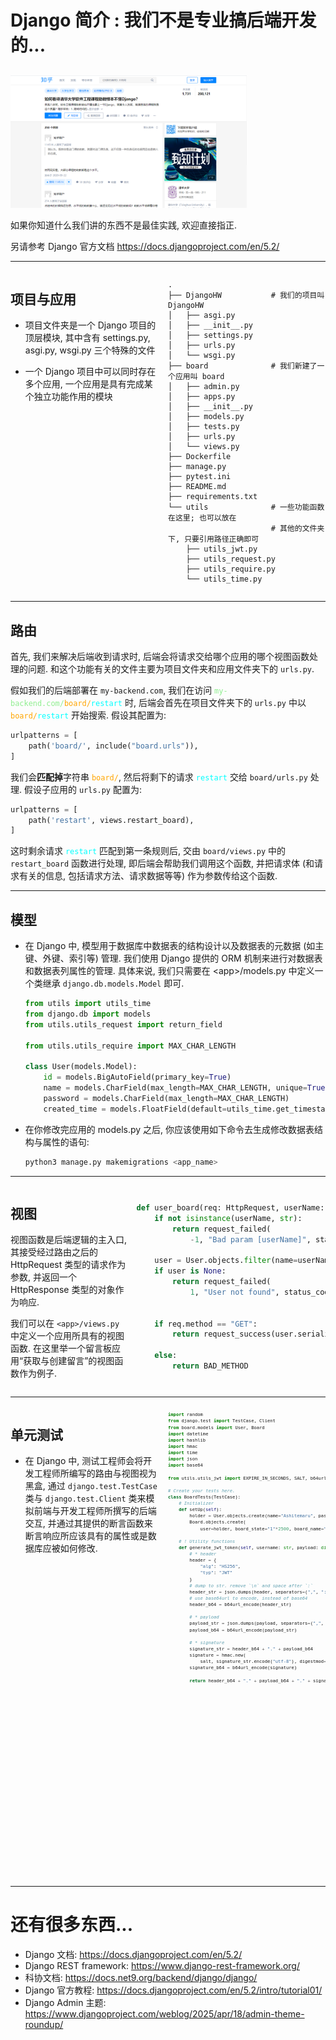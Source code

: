 # Django 简介 : 我们不是专业搞后端开发的...

##

<div style="text-align: center; width: 75%">

![not backend dev](../assets/wearetrash.png)

</div>

如果你知道什么我们讲的东西不是最佳实践, 欢迎直接指正.

另请参考 Django 官方文档 https://docs.djangoproject.com/en/5.2/

---

<div style="display: flex; flex-direction: row; width: 100%; height: 100%; gap: 1em;">

<div style="flex: 1;">

## 项目与应用

- 项目文件夹是一个 Django 项目的顶层模块, 其中含有 settings.py, asgi.py, wsgi.py 三个特殊的文件

- 一个 Django 项目中可以同时存在多个应用, 一个应用是具有完成某个独立功能作用的模块

</div>

<div style="width: 50%; display: flex; justify-content: space-around; flex-direction: column;">

```plaintext
.
├── DjangoHW           # 我们的项目叫 DjangoHW 
│   ├── asgi.py
│   ├── __init__.py
│   ├── settings.py
│   ├── urls.py
│   └── wsgi.py
├── board              # 我们新建了一个应用叫 board
│   ├── admin.py
│   ├── apps.py
│   ├── __init__.py
│   ├── models.py
│   ├── tests.py
│   ├── urls.py
│   └── views.py
├── Dockerfile
├── manage.py
├── pytest.ini
├── README.md
├── requirements.txt
└── utils              # 一些功能函数在这里; 也可以放在
                       # 其他的文件夹下, 只要引用路径正确即可
    ├── utils_jwt.py
    ├── utils_request.py
    ├── utils_require.py
    └── utils_time.py
```

</div>

</div>

---

## 路由

首先, 我们来解决后端收到请求时, 后端会将请求交给哪个应用的哪个视图函数处理的问题. 和这个功能有关的文件主要为项目文件夹和应用文件夹下的 `urls.py`. 

假如我们的后端部署在 `my-backend.com`, 我们在访问 <code><span style="color: lightgreen;">my-backend.com/</span><span style="color: orange">board/</span><span style="color: cyan">restart</span></code> 时, 后端会首先在项目文件夹下的 `urls.py` 中以 <code><span style="color: orange">board/</span><span style="color: cyan">restart</span></code> 开始搜索. 假设其配置为: 

```python
urlpatterns = [
    path('board/', include("board.urls")),
]
```

我们会**匹配掉**字符串 <code><span style="color: orange">board/</span></code>, 然后将剩下的请求 <code><span style="color: cyan">restart</span></code> 交给 `board/urls.py` 处理. 假设子应用的 `urls.py` 配置为: 

```python
urlpatterns = [
    path('restart', views.restart_board),
]
```

这时剩余请求 <code><span style="color: cyan">restart</span></code> 匹配到第一条规则后, 交由 `board/views.py` 中的 `restart_board` 函数进行处理, 即后端会帮助我们调用这个函数, 并把请求体 (和请求有关的信息, 包括请求方法、请求数据等等) 作为参数传给这个函数. 

---

## 模型

- 在 Django 中, 模型用于数据库中数据表的结构设计以及数据表的元数据 (如主键、外键、索引等) 管理. 我们使用 Django 提供的 ORM 机制来进行对数据表和数据表列属性的管理. 具体来说, 我们只需要在 &lt;app>/models.py 中定义一个类继承 `django.db.models.Model` 即可. 

    ```python
    from utils import utils_time
    from django.db import models
    from utils.utils_request import return_field

    from utils.utils_require import MAX_CHAR_LENGTH
    
    class User(models.Model):
        id = models.BigAutoField(primary_key=True)
        name = models.CharField(max_length=MAX_CHAR_LENGTH, unique=True)
        password = models.CharField(max_length=MAX_CHAR_LENGTH)
        created_time = models.FloatField(default=utils_time.get_timestamp)
    ```

- 在你修改完应用的 models.py 之后, 你应该使用如下命令去生成修改数据表结构与属性的语句: 
    ```bash
    python3 manage.py makemigrations <app_name>
    ```

---

<div style="display: flex; flex-direction: row; width: 100%; height: 100%; gap: 1em;">

<div style="flex: 1;">

## 视图

视图函数是后端逻辑的主入口, 其接受经过路由之后的 HttpRequest 类型的请求作为参数, 并返回一个 HttpResponse 类型的对象作为响应. 

我们可以在 `<app>/views.py` 中定义一个应用所具有的视图函数. 在这里举一个留言板应用“获取与创建留言”的视图函数作为例子. 

</div>

<div style="width: 60%; display: flex; justify-content: space-around; flex-direction: column;">

```python
def user_board(req: HttpRequest, userName: str):
    if not isinstance(userName, str):
        return request_failed(
            -1, "Bad param [userName]", status_code=400)
    
    user = User.objects.filter(name=userName).first()
    if user is None:
        return request_failed(
            1, "User not found", status_code=404)
    
    
    if req.method == "GET":
        return request_success(user.serialize())
    
    else:
        return BAD_METHOD
```

</div>

</div>

---

<div style="display: flex; flex-direction: row; width: 100%; height: 100%; gap: 1em;">

<div style="flex: 1;">

## 单元测试

- 在 Django 中, 测试工程师会将开发工程师所编写的路由与视图视为黑盒, 通过 `django.test.TestCase` 类与 `django.test.Client` 类来模拟前端与开发工程师所撰写的后端交互, 并通过其提供的断言函数来断言响应所应该具有的属性或是数据库应被如何修改. 

</div>

<div style="width: 50%; display: flex; justify-content: space-around; flex-direction: column;">

<div style="--scale: 0.6; transform: scale(var(--scale)); transform-origin: top left; width: calc(100% / var(--scale));">

```python
import random
from django.test import TestCase, Client
from board.models import User, Board
import datetime
import hashlib
import hmac
import time
import json
import base64

from utils.utils_jwt import EXPIRE_IN_SECONDS, SALT, b64url_encode

# Create your tests here.
class BoardTests(TestCase):
    # Initializer
    def setUp(self):
        holder = User.objects.create(name="Ashitemaru", password="123456")
        Board.objects.create(
            user=holder, board_state="1"*2500, board_name="Ashitemaru's board")
        
    # ! Utility functions
    def generate_jwt_token(self, username: str, payload: dict, salt: str):
        # * header
        header = {
            "alg": "HS256",
            "typ": "JWT"
        }
        # dump to str. remove `\n` and space after `:`
        header_str = json.dumps(header, separators=(",", ":"))
        # use base64url to encode, instead of base64
        header_b64 = b64url_encode(header_str)
        
        # * payload
        payload_str = json.dumps(payload, separators=(",", ":"))
        payload_b64 = b64url_encode(payload_str)
        
        # * signature
        signature_str = header_b64 + "." + payload_b64
        signature = hmac.new(
            salt, signature_str.encode("utf-8"), digestmod=hashlib.sha256).digest()
        signature_b64 = b64url_encode(signature)
        
        return header_b64 + "." + payload_b64 + "." + signature_b64
```

</div>
</div>

</div>

---

# 还有很多东西...

- Django 文档: https://docs.djangoproject.com/en/5.2/
- Django REST framework: https://www.django-rest-framework.org/
- 科协文档: https://docs.net9.org/backend/django/django/
- Django 官方教程: https://docs.djangoproject.com/en/5.2/intro/tutorial01/
- Django Admin 主题: https://www.djangoproject.com/weblog/2025/apr/18/admin-theme-roundup/
